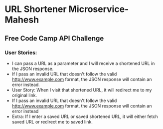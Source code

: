 # URL Shortener Microservice-Mahesh
## Free Code Camp API Challenge 

### User Stories:
- I can pass a URL as a parameter and I will receive a shortened URL in the JSON response.
- If I pass an invalid URL that doesn't follow the valid http://www.example.com format, the JSON response will contain an error instead.
- User Story: When I visit that shortened URL, it will redirect me to my original link.
- If I pass an invalid URL that doesn't follow the valid http://www.example.com format, the JSON response will contain an error instead
- Extra: If I enter a saved URL or saved shortened URL, it will either fetch saved URL or redirect me to saved link.
